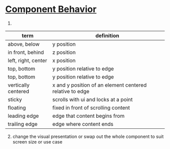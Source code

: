 # [Component Behavior](https://material.io/design/layout/component-behavior.html)
1.
| term  | definition |
| ------------- | ------------- |
| above, below | y position |
| in front, behind | z position |
| left, right, center | x position |
| top, bottom | y position relative to edge |
| top, bottom | y position relative to edge |
| vertically centered | x and y position of an element centered relative to edge |
| sticky |  scrolls with ui and locks at a point |
| floating | fixed in front of scrolling content |
| leading edge | edge that content begins from |
| trailing edge | edge where content ends |
2. change the visual presentation or swap out the whole component to suit screen size or use case
